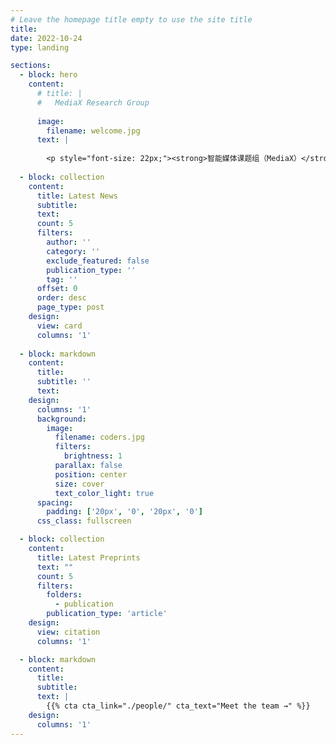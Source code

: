 ```yaml
---
# Leave the homepage title empty to use the site title
title:
date: 2022-10-24
type: landing

sections:
  - block: hero
    content:
      # title: |
      #   MediaX Research Group
        
      image:
        filename: welcome.jpg
      text: |
        
        <p style="font-size: 22px;"><strong>智能媒体课题组（MediaX）</strong>聚焦于媒体大模型领域的研究探索，研究方向涵盖了<strong>媒体感知与评估</strong>、<strong>视频处理与生成</strong>、<strong>3/4D 生成与呈现</strong>以及<strong>新媒体智作平台</strong>等重要研究方向。其中，<strong>媒体感知与评估方向</strong>致力于构建针对 UGC、PGC 和 AIGC 内容的多维感知智能媒体质量评估理论体系；<strong>视频处理与生成方向</strong>专注于实现 4K/8K 超高清内容的修复增强以及可控的生成与编辑技术研发；<strong>3/4D 生成与呈现方向</strong>着力攻关 GenAI 驱动下的沉浸式视频高效表征、压缩及实时交互呈现相关技术；<strong>新媒体智作平台方向</strong>则致力于打造多智能体协同的自动化内容制作引擎与人机交互编辑平台。通过对以上领域的探索，课题组以媒体大模型为中心，突破多模态内容生成、增强、评估与呈现等一系列关键技术，为高质量、高效率的媒体制作提供坚实的支撑。</p>
  
  - block: collection
    content:
      title: Latest News
      subtitle:
      text:
      count: 5
      filters:
        author: ''
        category: ''
        exclude_featured: false
        publication_type: ''
        tag: ''
      offset: 0
      order: desc
      page_type: post
    design:
      view: card
      columns: '1'
  
  - block: markdown
    content:
      title:
      subtitle: ''
      text:
    design:
      columns: '1'
      background:
        image: 
          filename: coders.jpg
          filters:
            brightness: 1
          parallax: false
          position: center
          size: cover
          text_color_light: true
      spacing:
        padding: ['20px', '0', '20px', '0']
      css_class: fullscreen

  - block: collection
    content:
      title: Latest Preprints
      text: ""
      count: 5
      filters:
        folders:
          - publication
        publication_type: 'article'
    design:
      view: citation
      columns: '1'

  - block: markdown
    content:
      title:
      subtitle:
      text: |
        {{% cta cta_link="./people/" cta_text="Meet the team →" %}}
    design:
      columns: '1'
---
```

